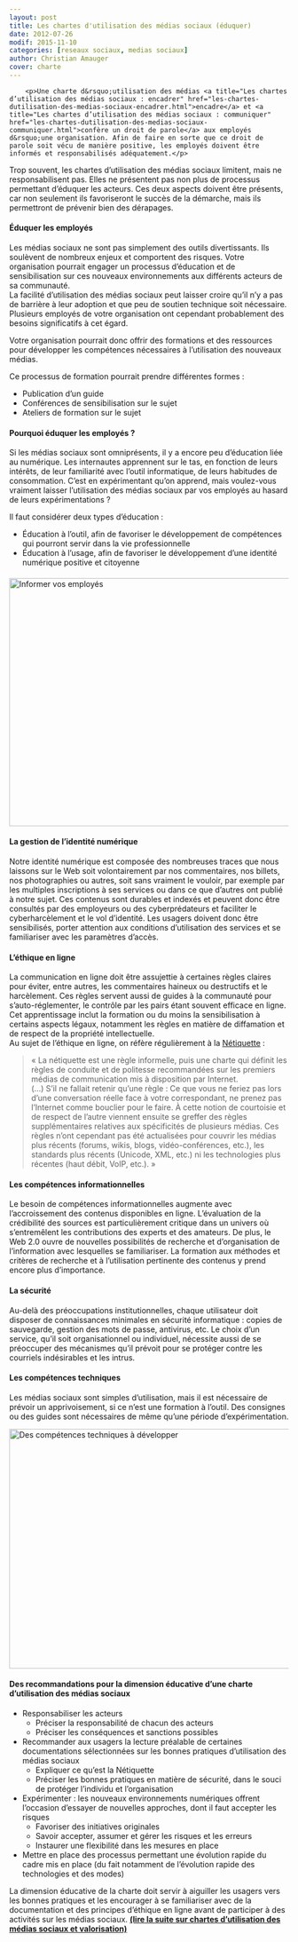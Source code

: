 ```yaml
---
layout: post
title: Les chartes d'utilisation des médias sociaux (éduquer)
date: 2012-07-26
modif: 2015-11-10
categories: [reseaux sociaux, medias sociaux]
author: Christian Amauger
cover: charte
---
```


	
		<p>Une charte d&rsquo;utilisation des médias <a title="Les chartes d’utilisation des médias sociaux : encadrer" href="les-chartes-dutilisation-des-medias-sociaux-encadrer.html">encadre</a> et <a title="Les chartes d’utilisation des médias sociaux : communiquer" href="les-chartes-dutilisation-des-medias-sociaux-communiquer.html">confère un droit de parole</a> aux employés d&rsquo;une organisation. Afin de faire en sorte que ce droit de parole soit vécu de manière positive, les employés doivent être informés et responsabilisés adéquatement.</p>
<p>Trop souvent, les chartes d’utilisation des médias sociaux limitent, mais ne responsabilisent pas. Elles ne présentent pas non plus de processus permettant d’éduquer les acteurs. Ces deux aspects doivent être présents, car non seulement ils favoriseront le succès de la démarche, mais ils permettront de prévenir bien des dérapages.</p>
<h4>Éduquer les employés</h4>
<p>Les médias sociaux ne sont pas simplement des outils divertissants. Ils soulèvent de nombreux enjeux et comportent des risques. Votre organisation pourrait engager un processus d’éducation et de sensibilisation sur ces nouveaux environnements aux différents acteurs de sa communauté.<br />
La facilité d’utilisation des médias sociaux peut laisser croire qu’il n’y a pas de barrière à leur adoption et que peu de soutien technique soit nécessaire. Plusieurs employés de votre organisation ont cependant probablement des besoins significatifs à cet égard.</p>
<p>Votre organisation pourrait donc offrir des formations et des ressources pour développer les compétences nécessaires à l’utilisation des nouveaux médias.</p>
<p>Ce processus de formation pourrait prendre différentes formes :</p>
<ul>
<li>Publication d’un guide</li>
<li>Conférences de sensibilisation sur le sujet</li>
<li>Ateliers de formation sur le sujet</li>
</ul>
<h4>Pourquoi éduquer les employés ?</h4>
<p>Si les médias sociaux sont omniprésents, il y a encore peu d’éducation liée au numérique. Les internautes apprennent sur le tas, en fonction de leurs intérêts, de leur familiarité avec l’outil informatique, de leurs habitudes de consommation. C’est en expérimentant qu’on apprend, mais voulez-vous vraiment laisser l’utilisation des médias sociaux par vos employés au hasard de leurs expérimentations ?</p>
<p>Il faut considérer deux types d’éducation :</p>
<ul>
<li>Éducation à l’outil, afin de favoriser le développement de compétences qui pourront servir dans la vie professionnelle</li>
<li>Éducation à l’usage, afin de favoriser le développement d’une identité numérique positive et citoyenne</li>
</ul>
<h4></h4>
<p><a href="../i0.wp.com/www.christianamauger.com/wp-content/uploads/2012/07/149294506_62d9aadb55_oeb45.jpg?ssl=1"><img data-attachment-id="2642" data-permalink="https://www.christianamauger.com/les-chartes-dutilisation-des-medias-sociaux-eduquer/information-desk-tok_dscn9403" data-orig-file="https://i0.wp.com/www.christianamauger.com/wp-content/uploads/2012/07/149294506_62d9aadb55_o.jpg?fit=600%2C447&amp;ssl=1" data-orig-size="600,447" data-comments-opened="1" data-image-meta="{&quot;aperture&quot;:&quot;7.5&quot;,&quot;credit&quot;:&quot;\u00a9 Francisco Ruiz&quot;,&quot;camera&quot;:&quot;E8700&quot;,&quot;caption&quot;:&quot;information desk at the Tokyo International Forum, Tokyo ----- Image copyrighted&quot;,&quot;created_timestamp&quot;:&quot;0&quot;,&quot;copyright&quot;:&quot;\u00a9 2006 - F. Ruiz&quot;,&quot;focal_length&quot;:&quot;29.5&quot;,&quot;iso&quot;:&quot;0&quot;,&quot;shutter_speed&quot;:&quot;1&quot;,&quot;title&quot;:&quot;Information desk ----- TOK_DSCN9403&quot;,&quot;orientation&quot;:&quot;1&quot;}" data-image-title="Informer vos employés" data-image-description="&lt;p&gt;information desk at the Tokyo International Forum, Tokyo &#8212;&#8211; Image copyrighted&lt;/p&gt;
" data-medium-file="https://i0.wp.com/www.christianamauger.com/wp-content/uploads/2012/07/149294506_62d9aadb55_o.jpg?fit=600%2C447&amp;ssl=1" data-large-file="https://i0.wp.com/www.christianamauger.com/wp-content/uploads/2012/07/149294506_62d9aadb55_o.jpg?fit=600%2C447&amp;ssl=1" class="aligncenter size-full wp-image-2642" title="Informer vos employés" src="../i0.wp.com/www.christianamauger.com/wp-content/uploads/2012/07/149294506_62d9aadb55_oee33.jpg?resize=600%2C447&amp;ssl=1" alt="Informer vos employés" width="600" height="447" data-recalc-dims="1" /></a></p>
<h4>La gestion de l’identité numérique</h4>
<p>Notre identité numérique est composée des nombreuses traces que nous laissons sur le Web soit volontairement par nos commentaires, nos billets, nos photographies ou autres, soit sans vraiment le vouloir, par exemple par les multiples inscriptions à ses services ou dans ce que d’autres ont publié à notre sujet. Ces contenus sont durables et indexés et peuvent donc être consultés par des employeurs ou des cyberprédateurs et faciliter le cyberharcèlement et le vol d’identité. Les usagers doivent donc être sensibilisés, porter attention aux conditions d’utilisation des services et se familiariser avec les paramètres d’accès.</p>
<h4>L’éthique en ligne</h4>
<p>La communication en ligne doit être assujettie à certaines règles claires pour éviter, entre autres, les commentaires haineux ou destructifs et le harcèlement. Ces règles servent aussi de guides à la communauté pour s’auto-réglementer, le contrôle par les pairs étant souvent efficace en ligne.<br />
Cet apprentissage inclut la formation ou du moins la sensibilisation à certains aspects légaux, notamment les règles en matière de diffamation et de respect de la propriété intellectuelle.<br />
Au sujet de l’éthique en ligne, on réfère régulièrement à la <a href="http://fr.wikipedia.org/wiki/Nétiquette">Nétiquette</a> :</p>
<blockquote><p>« La nétiquette est une règle informelle, puis une charte qui définit les règles de conduite et de politesse recommandées sur les premiers médias de communication mis à disposition par Internet.<br />
(…) S’il ne fallait retenir qu’une règle : Ce que vous ne feriez pas lors d’une conversation réelle face à votre correspondant, ne prenez pas l’Internet comme bouclier pour le faire. À cette notion de courtoisie et de respect de l’autre viennent ensuite se greffer des règles supplémentaires relatives aux spécificités de plusieurs médias. Ces règles n’ont cependant pas été actualisées pour couvrir les médias plus récents (forums, wikis, blogs, vidéo-conférences, etc.), les standards plus récents (Unicode, XML, etc.) ni les technologies plus récentes (haut débit, VoIP, etc.). »</p></blockquote>
<h4>Les compétences informationnelles</h4>
<p>Le besoin de compétences informationnelles augmente avec l’accroissement des contenus disponibles en ligne. L’évaluation de la crédibilité des sources est particulièrement critique dans un univers où s’entremêlent les contributions des experts et des amateurs. De plus, le Web 2.0 ouvre de nouvelles possibilités de recherche et d’organisation de l’information avec lesquelles se familiariser. La formation aux méthodes et critères de recherche et à l’utilisation pertinente des contenus y prend encore plus d’importance.</p>
<h4>La sécurité</h4>
<p>Au-delà des préoccupations institutionnelles, chaque utilisateur doit disposer de connaissances minimales en sécurité informatique : copies de sauvegarde, gestion des mots de passe, antivirus, etc. Le choix d’un service, qu’il soit organisationnel ou individuel, nécessite aussi de se préoccuper des mécanismes qu’il prévoit pour se protéger contre les courriels indésirables et les intrus.</p>
<h4>Les compétences techniques</h4>
<p>Les médias sociaux sont simples d’utilisation, mais il est nécessaire de prévoir un apprivoisement, si ce n’est une formation à l’outil. Des consignes ou des guides sont nécessaires de même qu’une période d’expérimentation.</p>
<p><a href="../i1.wp.com/www.christianamauger.com/wp-content/uploads/2012/07/2435823037_982e775726_oeb45.jpg?ssl=1"><img data-attachment-id="2643" data-permalink="https://www.christianamauger.com/les-chartes-dutilisation-des-medias-sociaux-eduquer/2435823037_982e775726_o" data-orig-file="https://i1.wp.com/www.christianamauger.com/wp-content/uploads/2012/07/2435823037_982e775726_o.jpg?fit=1273%2C927&amp;ssl=1" data-orig-size="1273,927" data-comments-opened="1" data-image-meta="{&quot;aperture&quot;:&quot;4.8&quot;,&quot;credit&quot;:&quot;Karl-Ludwig Poggemann&quot;,&quot;camera&quot;:&quot;Canon PowerShot A75&quot;,&quot;caption&quot;:&quot;&quot;,&quot;created_timestamp&quot;:&quot;1208703985&quot;,&quot;copyright&quot;:&quot;&quot;,&quot;focal_length&quot;:&quot;16.21875&quot;,&quot;iso&quot;:&quot;0&quot;,&quot;shutter_speed&quot;:&quot;0.25&quot;,&quot;title&quot;:&quot;&quot;,&quot;orientation&quot;:&quot;1&quot;}" data-image-title="Des compétences techniques à développer" data-image-description="" data-medium-file="https://i1.wp.com/www.christianamauger.com/wp-content/uploads/2012/07/2435823037_982e775726_o.jpg?fit=680%2C495&amp;ssl=1" data-large-file="https://i1.wp.com/www.christianamauger.com/wp-content/uploads/2012/07/2435823037_982e775726_o.jpg?fit=1024%2C746&amp;ssl=1" class="aligncenter size-large wp-image-2643" title="Des compétences techniques à développer" src="../i1.wp.com/www.christianamauger.com/wp-content/uploads/2012/07/2435823037_982e775726_oeb00.jpg?resize=595%2C432&amp;ssl=1" alt="Des compétences techniques à développer" width="595" height="432" data-recalc-dims="1" /></a></p>
<h4>Des recommandations pour la dimension éducative d&rsquo;une charte d&rsquo;utilisation des médias sociaux</h4>
<ul>
<li>Responsabiliser les acteurs
<ul>
<li>Préciser la responsabilité de chacun des acteurs</li>
<li>Préciser les conséquences et sanctions possibles</li>
</ul>
</li>
<li>Recommander aux usagers la lecture préalable de certaines documentations sélectionnées sur les bonnes pratiques d’utilisation des médias sociaux
<ul>
<li>Expliquer ce qu’est la Nétiquette</li>
<li>Préciser les bonnes pratiques en matière de sécurité, dans le souci de protéger l’individu et l’organisation</li>
</ul>
</li>
<li>Expérimenter : les nouveaux environnements numériques offrent l’occasion d’essayer de nouvelles approches, dont il faut accepter les risques
<ul>
<li>Favoriser des initiatives originales</li>
<li>Savoir accepter, assumer et gérer les risques et les erreurs</li>
<li>Instaurer une flexibilité dans les mesures en place</li>
</ul>
</li>
<li>Mettre en place des processus permettant une évolution rapide du cadre mis en place (du fait notamment de l’évolution rapide des technologies et des modes)</li>
</ul>
<p>La dimension éducative de la charte doit servir à aiguiller les usagers vers les bonnes pratiques et les encourager à se familiariser avec de la documentation et des principes d’éthique en ligne avant de participer à des activités sur les médias sociaux. <strong><a title="Les chartes d’utilisation des médias sociaux : valoriser" href="les-chartes-dutilisation-des-medias-sociaux-valoriser.html">(lire la suite sur chartes d&rsquo;utilisation des médias sociaux et valorisation)</a></strong></p>
